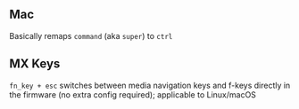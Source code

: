 ## Mac

Basically remaps `command` (aka `super`) to `ctrl`

## MX Keys

`fn_key + esc` switches between media navigation keys and f-keys directly in the firmware (no extra config required); applicable to Linux/macOS
